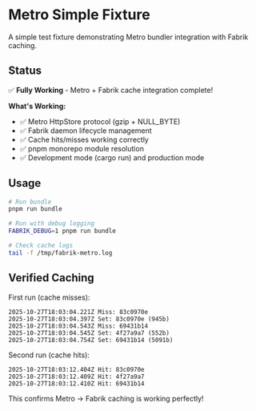 # Metro Simple Fixture

A simple test fixture demonstrating Metro bundler integration with Fabrik caching.

## Status

✅ **Fully Working** - Metro + Fabrik cache integration complete!

**What's Working:**
- ✅ Metro HttpStore protocol (gzip + NULL_BYTE)
- ✅ Fabrik daemon lifecycle management
- ✅ Cache hits/misses working correctly
- ✅ pnpm monorepo module resolution
- ✅ Development mode (cargo run) and production mode

## Usage

```bash
# Run bundle
pnpm run bundle

# Run with debug logging
FABRIK_DEBUG=1 pnpm run bundle

# Check cache logs
tail -f /tmp/fabrik-metro.log
```

## Verified Caching

First run (cache misses):
```
2025-10-27T18:03:04.221Z Miss: 83c0970e
2025-10-27T18:03:04.397Z Set: 83c0970e (945b)
2025-10-27T18:03:04.543Z Miss: 69431b14
2025-10-27T18:03:04.545Z Set: 4f27a9a7 (552b)
2025-10-27T18:03:04.754Z Set: 69431b14 (5091b)
```

Second run (cache hits):
```
2025-10-27T18:03:12.404Z Hit: 83c0970e
2025-10-27T18:03:12.409Z Hit: 4f27a9a7
2025-10-27T18:03:12.410Z Hit: 69431b14
```

This confirms Metro → Fabrik caching is working perfectly!
